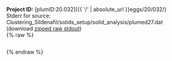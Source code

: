 **Project ID:** [plumID:20.032]({{ '/' | absolute_url }}eggs/20/032/)  
Stderr for source:  Clustering_Sildenafil/solids_setup/solid_analysis/plumed27.dat   
(download [zipped raw stdout](plumed27.dat.plumed.stdout.txt.zip))  
{% raw %}
<pre>
</pre>
{% endraw %}
